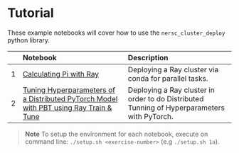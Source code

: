 # Tutorial

These example notebooks will cover how to use the `nersc_cluster_deploy` python library.

|     | Notebook | Description |
| :-- | :----- | :---------- |
| 1  | [Calculating Pi with Ray](ex_01_ray_cluster_pi.ipynb) | Deploying a Ray cluster via conda for parallel tasks. |
| 2  | [Tuning Hyperparameters of a Distributed PyTorch Model with PBT using Ray Train & Tune](ex_02_pytorch_ray_train_tune.ipynb) | Deploying a Ray cluster in order to do Distributed Tunning of Hyperparameters with PyTorch. |

> **Note**
> To setup the environment for each notebook, execute on command line: `./setup.sh <exercise-number>` (e.g `./setup.sh 1a`).
